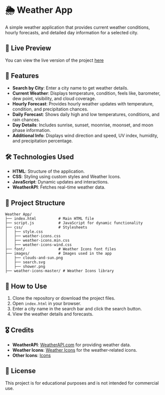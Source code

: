 # 🌦 Weather App

A simple weather application that provides current weather conditions, hourly forecasts, and detailed day information for a selected city.


## 🚀 Live Preview

You can view the live version of the project [here](https://myweather2025.netlify.app/)

## 🌟 Features

- **Search by City**: Enter a city name to get weather details.
- **Current Weather**: Displays temperature, condition, feels like, barometer, dew point, visibility, and cloud coverage.
- **Hourly Forecast**: Provides hourly weather updates with temperature, condition, and precipitation chances.
- **Daily Forecast**: Shows daily high and low temperatures, conditions, and rain chances.
- **Day Details**: Includes sunrise, sunset, moonrise, moonset, and moon phase information.
- **Additional Info**: Displays wind direction and speed, UV index, humidity, and precipitation percentage.


## 🛠 Technologies Used

- **HTML**: Structure of the application.
- **CSS**: Styling using custom styles and Weather Icons.
- **JavaScript**: Dynamic updates and interactions.
- **WeatherAPI**: Fetches real-time weather data.

## 📂 Project Structure

```
Weather App/
├── index.html          # Main HTML file
├── script.js           # JavaScript for dynamic functionality
├── css/                # Stylesheets
│   ├── style.css
│   ├── weather-icons.css
│   ├── weather-icons.min.css
│   ├── weather-icons-wind.css
├── font/               # Weather Icons font files
├── images/             # Images used in the app
│   ├── clouds-and-sun.png
│   ├── search.svg
│   ├── shower.png
├── weather-icons-master/ # Weather Icons library
```

## 📌 How to Use

1. Clone the repository or download the project files.
2. Open `index.html` in your browser.
3. Enter a city name in the search bar and click the search button.
4. View the weather details and forecasts.




## 🎖 Credits

- **WeatherAPI**: [WeatherAPI.com](https://www.weatherapi.com/) for providing weather data.
- **Weather Icons**: [Weather Icons](https://erikflowers.github.io/weather-icons/) for the weather-related icons.
- **Other Icons**: [ Icons](https://fontawesome.com/) 

## 📜 License

This project is for educational purposes and is not intended for commercial use.